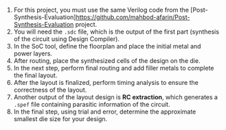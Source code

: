 1. For this project, you must use the same Verilog code from the [Post-Synthesis-Evaluation]<https://github.com/mahbod-afarin/Post-Synthesis-Evaluation> project.
2. You will need the `.sdc` file, which is the output of the first part (synthesis of the circuit using Design Compiler).
3. In the SoC tool, define the floorplan and place the initial metal and power layers.
4. After routing, place the synthesized cells of the design on the die.
5. In the next step, perform final routing and add filler metals to complete the final layout.
6. After the layout is finalized, perform timing analysis to ensure the correctness of the layout.
7. Another output of the layout design is **RC extraction**, which generates a `.spef` file containing parasitic information of the circuit.
8. In the final step, using trial and error, determine the approximate smallest die size for your design.
